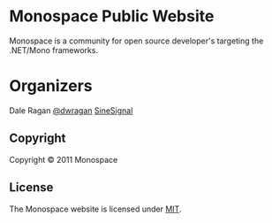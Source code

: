 # Monospace Public Website

Monospace is a community for open source developer's targeting the .NET/Mono frameworks.

# Organizers

Dale Ragan [@dwragan](http://twitter.com/dwragan/ "Dale's Twitter Feed") [SineSignal](http://sinesignal.com/ "SineSignal")

## Copyright

Copyright &#169; 2011 Monospace

## License

The Monospace website is licensed under [MIT](http://www.opensource.org/licenses/mit-license.php "Read more about the MIT license form").

